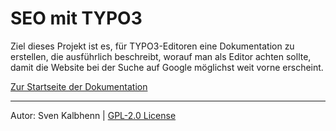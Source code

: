# SEO mit TYPO3

Ziel dieses Projekt ist es, für TYPO3-Editoren eine Dokumentation zu erstellen,
die ausführlich beschreibt, worauf man als Editor achten sollte, damit die
Website bei der Suche auf Google möglichst weit vorne erscheint.

[Zur Startseite der Dokumentation](docs/Index.md)

***

Autor: Sven Kalbhenn | [GPL-2.0 License](LICENCE)
